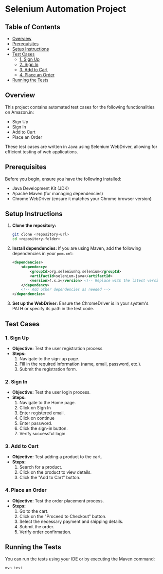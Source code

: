
# Selenium Automation Project

## Table of Contents
- [Overview](#overview)
- [Prerequisites](#prerequisites)
- [Setup Instructions](#setup-instructions)
- [Test Cases](#test-cases)
  - [1. Sign Up](#1-sign-up)
  - [2. Sign In](#2-sign-in)
  - [3. Add to Cart](#3-add-to-cart)
  - [4. Place an Order](#4-place-an-order)
- [Running the Tests](#running-the-tests)

## Overview
This project contains automated test cases for the following functionalities on Amazon.in:
- Sign Up
- Sign In
- Add to Cart
- Place an Order

These test cases are written in Java using Selenium WebDriver, allowing for efficient testing of web applications.

## Prerequisites
Before you begin, ensure you have the following installed:
- Java Development Kit (JDK)
- Apache Maven (for managing dependencies)
- Chrome WebDriver (ensure it matches your Chrome browser version)

## Setup Instructions
1. **Clone the repository:**
   ```bash
   git clone <repository-url>
   cd <repository-folder>
   ```

2. **Install dependencies:**
   If you are using Maven, add the following dependencies in your `pom.xml`:
   ```xml
   <dependencies>
       <dependency>
           <groupId>org.seleniumhq.selenium</groupId>
           <artifactId>selenium-java</artifactId>
           <version>4.x.x</version> <!-- Replace with the latest version -->
       </dependency>
       <!-- Add other dependencies as needed -->
   </dependencies>
   ```

3. **Set up the WebDriver:**
   Ensure the ChromeDriver is in your system's PATH or specify its path in the test code.

## Test Cases

### 1. Sign Up
- **Objective:** Test the user registration process.
- **Steps:**
  1. Navigate to the sign-up page.
  2. Fill in the required information (name, email, password, etc.).
  3. Submit the registration form.

### 2. Sign In
- **Objective:** Test the user login process.
- **Steps:**
  1. Navigate to the Home page.
  2. Click on Sign In
  3. Enter registered email.
  4. Click on continue
  5. Enter password.
  7. Click the sign-in button.
  8. Verify successful login.

### 3. Add to Cart
- **Objective:** Test adding a product to the cart.
- **Steps:**
  1. Search for a product.
  2. Click on the product to view details.
  3. Click the "Add to Cart" button.

### 4. Place an Order
- **Objective:** Test the order placement process.
- **Steps:**
  1. Go to the cart.
  2. Click on the "Proceed to Checkout" button.
  3. Select the necessary payment and shipping details.
  4. Submit the order.
  5. Verify order confirmation.



## Running the Tests
You can run the tests using your IDE or by executing the Maven command:
```bash
mvn test
```

